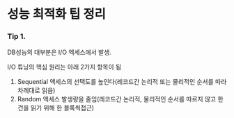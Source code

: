 # 성능 최적화 팁 정리


### Tip 1.

DB성능의 대부분은 I/O 엑세스에서 발생.

I/O 튜닝의 핵심 원리는 아래 2가지 항목이 됨

  1. Sequential 액세스의 선택도를 높인다(레코드간 논리적 또는 물리적인 순서를 따라 차례대로 읽음)
  2. Random 액세스 발생량을 줄임(레코드간 논리적, 물리적인 순서를 따르지 않고 한건을 읽기 위해 한 블록씩접근)